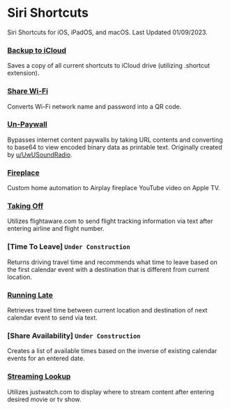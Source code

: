 # Siri Shortcuts
Siri Shortcuts for iOS, iPadOS, and macOS. Last Updated 01/09/2023.

### [Backup to iCloud](https://www.icloud.com/shortcuts/748ad4ff10004aff80a55ed0d7868d7b)
Saves a copy of all current shortcuts to iCloud drive (utilizing .shortcut extension).

### [Share Wi-Fi](https://www.icloud.com/shortcuts/d3d196e57bff413db91e1e89130b6524)
Converts Wi-Fi network name and password into a QR code.

### [Un-Paywall](https://www.icloud.com/shortcuts/fdeb01479c1e4513ad6300f67706cd03)
Bypasses internet content paywalls by taking URL contents and converting to base64 to view encoded binary data as printable text. Originally created by [u/UwUSoundRadio](https://www.reddit.com/r/shortcuts/comments/da5jw7/paywall_bypass/).

### [Fireplace](https://www.icloud.com/shortcuts/7b610137ef6843b1917e1dc4f765234d)
Custom home automation to Airplay fireplace YouTube video on Apple TV.

### [Taking Off](https://www.icloud.com/shortcuts/26baa9660ce84e1a8e7072fd77d750ea)
Utilizes flightaware.com to send flight tracking information via text after entering airline and flight number.

### [Time To Leave] `Under Construction`
Returns driving travel time and recommends what time to leave based on the first calendar event with a destination that is different from current location.

### [Running Late](https://www.icloud.com/shortcuts/a97cd07dbd534c83a1ff6ccc03c9191a)
Retrieves travel time between current location and destination of next calendar event to send via text.

### [Share Availability] `Under Construction`
Creates a list of available times based on the inverse of existing calendar events for an entered date.

### [Streaming Lookup](https://www.icloud.com/shortcuts/31de8d40f18d48188d704e936e3a84e3)
Utilizes justwatch.com to display where to stream content after entering desired movie or tv show.
